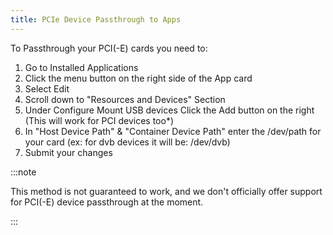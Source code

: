 ```yaml
---
title: PCIe Device Passthrough to Apps
---
```


To Passthrough your PCI(-E) cards you need to:

1. Go to Installed Applications
2. Click the menu button on the right side of the App card
3. Select Edit
4. Scroll down to "Resources and Devices" Section
5. Under Configure Mount USB devices Click the Add button on the right (This will work for PCI devices too\*)
6. In "Host Device Path" & "Container Device Path" enter the /dev/path for your card (ex: for dvb devices it will be: /dev/dvb)
7. Submit your changes

:::note

This method is not guaranteed to work, and we don't officially offer support for PCI(-E) device passthrough at the moment.

:::
